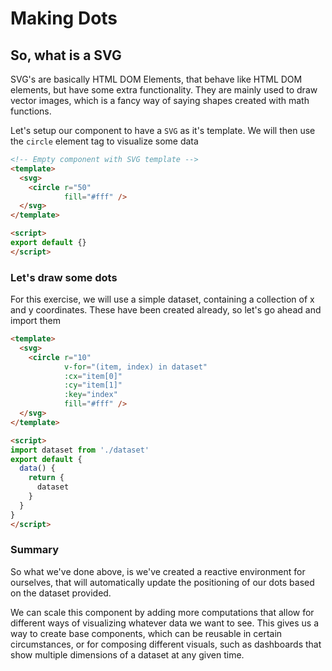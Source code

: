 # Making Dots

## So, what is a SVG

SVG's are basically HTML DOM Elements, that behave like HTML DOM elements, but
have some extra functionality. They are mainly used to draw vector images, which
is a fancy way of saying shapes created with math functions.

Let's setup our component to have a `SVG` as it's template. We will then use the
`circle` element tag to visualize some data

```html
<!-- Empty component with SVG template -->
<template>
  <svg>
    <circle r="50"
            fill="#fff" />
  </svg>
</template>

<script>
export default {}
</script>
```

### Let's draw some dots

For this exercise, we will use a simple dataset, containing a collection of x
and y coordinates. These have been created already, so let's go ahead and import
them

```html
<template>
  <svg>
    <circle r="10"
            v-for="(item, index) in dataset"
            :cx="item[0]"
            :cy="item[1]"
            :key="index"
            fill="#fff" />
  </svg>
</template>

<script>
import dataset from './dataset'
export default {
  data() {
    return {
      dataset
    }
  }
}
</script>
```

### Summary

So what we've done above, is we've created a reactive environment for ourselves,
that will automatically update the positioning of our dots based on the dataset
provided.

We can scale this component by adding more computations that allow for different
ways of visualizing whatever data we want to see. This gives us a way to create
base components, which can be reusable in certain circumstances, or for
composing different visuals, such as dashboards that show multiple dimensions of
a dataset at any given time.
